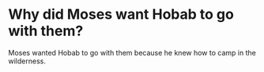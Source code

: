 # Why did Moses want Hobab to go with them?

Moses wanted Hobab to go with them because he knew how to camp in the wilderness.
